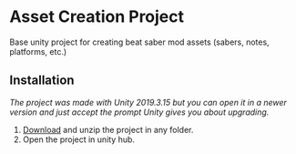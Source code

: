 # Asset Creation Project
Base unity project for creating beat saber mod assets (sabers, notes, platforms, etc.)  

## Installation
*The project was made with Unity 2019.3.15 but you can open it in a newer version and just accept the prompt Unity gives you about upgrading.*

1) [Download](https://codeload.github.com/1Alyng/AssetCreationProjectFix/zip/refs/heads/main) and unzip the project in any folder.
2) Open the project in unity hub.
